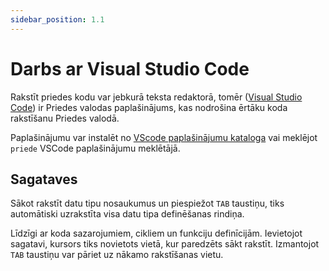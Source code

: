 ```yaml
---
sidebar_position: 1.1
---
```


# Darbs ar Visual Studio Code

Rakstīt priedes kodu var jebkurā teksta redaktorā, tomēr ([Visual Studio Code](https://code.visualstudio.com/)) ir Priedes valodas paplašinājums, kas nodrošina ērtāku koda rakstīšanu Priedes valodā.

Paplašinājumu var instalēt no [VScode paplašinājumu kataloga](https://marketplace.visualstudio.com/items?itemName=marcis.priede&ssr=false#overview) vai meklējot `priede` VSCode paplašinājumu meklētājā.

## Sagataves

Sākot rakstīt datu tipu nosaukumus un piespiežot `TAB` taustiņu, tiks automātiski uzrakstīta visa datu tipa definēšanas rindiņa.

Līdzīgi ar koda sazarojumiem, cikliem un funkciju definīcijām. Ievietojot sagatavi, kursors tiks novietots vietā, kur paredzēts sākt rakstīt. Izmantojot `TAB` taustiņu var pāriet uz nākamo rakstīšanas vietu.